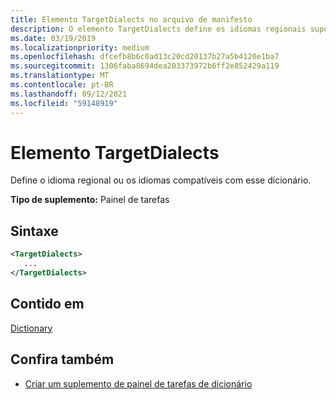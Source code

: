 ```yaml
---
title: Elemento TargetDialects no arquivo de manifesto
description: O elemento TargetDialects define os idiomas regionais suportados por este dicionário.
ms.date: 03/19/2019
ms.localizationpriority: medium
ms.openlocfilehash: dfcefb8b6c0ad13c20cd20137b27a5b4120e1ba7
ms.sourcegitcommit: 1306faba8694dea203373972b6ff2e852429a119
ms.translationtype: MT
ms.contentlocale: pt-BR
ms.lasthandoff: 09/12/2021
ms.locfileid: "59148919"
---
```

# <a name="targetdialects-element"></a>Elemento TargetDialects

Define o idioma regional ou os idiomas compatíveis com esse dicionário.

**Tipo de suplemento:** Painel de tarefas

## <a name="syntax"></a>Sintaxe

```XML
<TargetDialects>
   ...
</TargetDialects>
```

## <a name="contained-in"></a>Contido em

[Dictionary](dictionary.md)

## <a name="see-also"></a>Confira também

- [Criar um suplemento de painel de tarefas de dicionário](../../word/dictionary-task-pane-add-ins.md)
